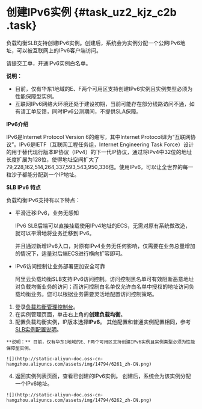 # 创建IPv6实例 {#task_uz2_kjz_c2b .task}

负载均衡SLB支持创建IPv6实例。创建后，系统会为实例分配一个公网IPv6地址，可以被互联网上的IPv6客户端访问。

请提交工单，开通IPv6实例白名单。

**说明：** 

-   目前，仅有华东1地域的E、F两个可用区支持创建IPv6实例且实例类型必须为性能保障型实例。
-   互联网IPv6网络大环境还处于建设初期，当前可能存在部分线路访问不通，如有请工单反馈，同时IPv6公测期间，不提供SLA保障。

**IPv6介绍**

IPv6是Internet Protocol Version 6的缩写，其中Internet Protocol译为“互联网协议”。IPv6是IETF（互联网工程任务组，Internet Engineering Task Force）设计的用于替代现行版本IP协议（IPv4）的下一代IP协议，通过将IPv4中32位的地址长度扩展为128位，使得地址空间扩大了79,228,162,514,264,337,593,543,950,336倍。使用IPv6，可以让全世界的每一粒沙子都能分配到一个IP地址。

**SLB IPv6 特点**

负载均衡IPv6支持有以下特点：

-   平滑迁移IPv6，业务无感知

    IPv6 SLB后端可以直接挂载使用IPv4地址的ECS，无需对原有系统做改造，就可以平滑地将业务迁移到IPv6。

    并且通过新增IPv6入口，对原有IPv4业务无任何影响，仅需要在业务总量增加的情况下，适量对后端ECS进行横向扩容即可。

-   IPv6访问控制让业务部署更加安全可靠

    阿里云负载均衡SLB支持IPv6访问控制。访问控制黑名单可有效阻断恶意地址对负载均衡业务的访问；而访问控制白名单仅允许白名单中授权的地址访问负载均衡业务。您可以根据业务需要灵活地配置访问控制策略。


1.   登录[负载均衡管理控制台](https://slbnew.console.aliyun.com/#/list/cn-hangzhou)。 
2.   在实例管理页面，单击右上角的**创建负载均衡**。 
3.   配置负载均衡实例，IP版本选择**IPv6**。 其他配置和普通实例配置相同，参考[SLB实例配置说明](cn.zh-CN/用户指南/负载均衡实例/创建负载均衡实例.md#table_ivr_hjn_vdb)。

    **说明：** 目前，仅有华东1地域的E、F两个可用区支持创建IPv6实例且实例类型必须为性能保障型实例。

    ![](http://static-aliyun-doc.oss-cn-hangzhou.aliyuncs.com/assets/img/14794/6261_zh-CN.png)

4.   返回实例列表页面，查看已创建的IPv6实例。 创建后，系统会为该实例分配一个IPv6地址。

    ![](http://static-aliyun-doc.oss-cn-hangzhou.aliyuncs.com/assets/img/14794/6262_zh-CN.png)


